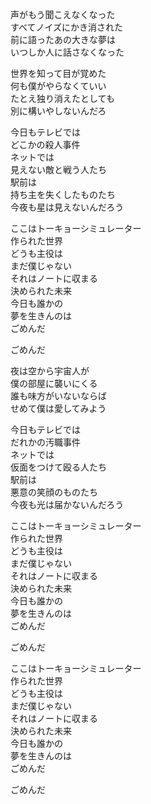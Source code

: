 声がもう聞こえなくなった  
すべてノイズにかき消された  
前に語ったあの大きな夢は  
いつしか人に話さなくなった  

世界を知って目が覚めた  
何も僕がやらなくていい  
たとえ独り消えたとしても  
別に構いやしないんだろ

今日もテレビでは  
どこかの殺人事件  
ネットでは  
見えない敵と戦う人たち  
駅前は  
持ち主を失くしたものたち  
今夜も星は見えないんだろう

ここはトーキョーシミュレーター  
作られた世界  
どうも主役は  
まだ僕じゃない  
それはノートに収まる  
決められた未来  
今日も誰かの  
夢を生きんのは  
ごめんだ

ごめんだ

夜は空から宇宙人が  
僕の部屋に襲いにくる  
誰も味方がいないならば  
せめて僕は愛してみよう

今日もテレビでは  
だれかの汚職事件  
ネットでは  
仮面をつけて殴る人たち  
駅前は  
悪意の笑顔のものたち  
今夜も光は届かないんだろう

ここはトーキョーシミュレーター  
作られた世界  
どうも主役は  
まだ僕じゃない  
それはノートに収まる  
決められた未来  
今日も誰かの  
夢を生きんのは  
ごめんだ

ごめんだ

ここはトーキョーシミュレーター  
作られた世界  
どうも主役は  
まだ僕じゃない  
それはノートに収まる  
決められた未来  
今日も誰かの  
夢を生きんのは  
ごめんだ

ごめんだ